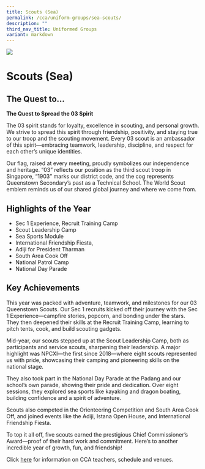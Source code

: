 ```yaml
---
title: Scouts (Sea)
permalink: /cca/uniform-groups/sea-scouts/
description: ""
third_nav_title: Uniformed Groups
variant: markdown
---
```

![](/images/CCA/scout.png)

Scouts (Sea)
============

## **The Quest to...**

**The Quest to Spread the 03 Spirit**

The 03 spirit stands for loyalty, excellence in scouting, and personal growth. We strive to spread this spirit through friendship, positivity, and staying true to our troop and the scouting movement. Every 03 scout is an ambassador of this spirit—embracing teamwork, leadership, discipline, and respect for each other’s unique identities.

Our flag, raised at every meeting, proudly symbolizes our independence and heritage. “03” reflects our position as the third scout troop in Singapore, “1903” marks our district code, and the cog represents Queenstown Secondary’s past as a Technical School. The World Scout emblem reminds us of our shared global journey and where we come from.


**Highlights of the Year**
----------
* Sec 1 Experience, Recruit Training Camp
* Scout Leadership Camp 
* Sea Sports Module
* International Friendship Fiesta, 
* Adiji for President Tharman
* South Area Cook Off
* National Patrol Camp
* National Day Parade


## **Key Achievements**

This year was packed with adventure, teamwork, and milestones for our 03 Queenstown Scouts. Our Sec 1 recruits kicked off their journey with the Sec 1 Experience—campfire stories, popcorn, and bonding under the stars. They then deepened their skills at the Recruit Training Camp, learning to pitch tents, cook, and build scouting gadgets.

Mid-year, our scouts stepped up at the Scout Leadership Camp, both as participants and service scouts, sharpening their leadership. A major highlight was NPCXI—the first since 2018—where eight scouts represented us with pride, showcasing their camping and pioneering skills on the national stage.

They also took part in the National Day Parade at the Padang and our school’s own parade, showing their pride and dedication. Over eight sessions, they explored sea sports like kayaking and dragon boating, building confidence and a spirit of adventure.

Scouts also competed in the Orienteering Competition and South Area Cook Off, and joined events like the Adiji, Istana Open House, and International Friendship Fiesta.

To top it all off, five scouts earned the prestigious Chief Commissioner’s Award—proof of their hard work and commitment.
Here’s to another incredible year of growth, fun, and friendship!

Click [here](https://www.queenstownsec.moe.edu.sg/cca-scheduled-venues/) for information on CCA teachers, schedule and venues.